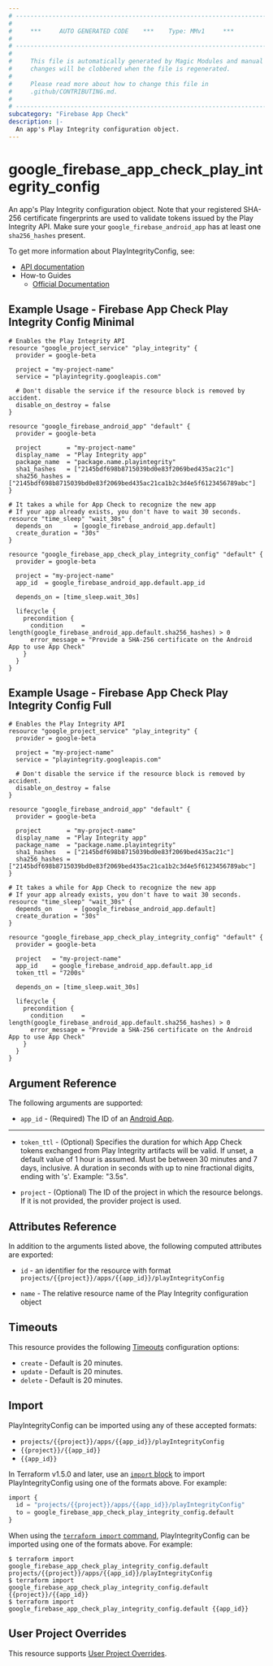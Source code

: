 ```yaml
---
# ----------------------------------------------------------------------------
#
#     ***     AUTO GENERATED CODE    ***    Type: MMv1     ***
#
# ----------------------------------------------------------------------------
#
#     This file is automatically generated by Magic Modules and manual
#     changes will be clobbered when the file is regenerated.
#
#     Please read more about how to change this file in
#     .github/CONTRIBUTING.md.
#
# ----------------------------------------------------------------------------
subcategory: "Firebase App Check"
description: |-
  An app's Play Integrity configuration object.
---
```


# google_firebase_app_check_play_integrity_config

An app's Play Integrity configuration object. Note that your registered SHA-256 certificate fingerprints are used to validate tokens issued by the Play Integrity API.
Make sure your `google_firebase_android_app` has at least one `sha256_hashes` present.


To get more information about PlayIntegrityConfig, see:

* [API documentation](https://firebase.google.com/docs/reference/appcheck/rest/v1/projects.apps.playIntegrityConfig)
* How-to Guides
    * [Official Documentation](https://firebase.google.com/docs/app-check)

## Example Usage - Firebase App Check Play Integrity Config Minimal


```hcl
# Enables the Play Integrity API
resource "google_project_service" "play_integrity" {
  provider = google-beta

  project = "my-project-name"
  service = "playintegrity.googleapis.com"

  # Don't disable the service if the resource block is removed by accident.
  disable_on_destroy = false
}

resource "google_firebase_android_app" "default" {
  provider = google-beta

  project       = "my-project-name"
  display_name  = "Play Integrity app"
  package_name  = "package.name.playintegrity"
  sha1_hashes   = ["2145bdf698b8715039bd0e83f2069bed435ac21c"]
  sha256_hashes = ["2145bdf698b8715039bd0e83f2069bed435ac21ca1b2c3d4e5f6123456789abc"]
}

# It takes a while for App Check to recognize the new app
# If your app already exists, you don't have to wait 30 seconds.
resource "time_sleep" "wait_30s" {
  depends_on      = [google_firebase_android_app.default]
  create_duration = "30s"
}

resource "google_firebase_app_check_play_integrity_config" "default" {
  provider = google-beta

  project = "my-project-name"
  app_id  = google_firebase_android_app.default.app_id

  depends_on = [time_sleep.wait_30s]

  lifecycle {
    precondition {
      condition     = length(google_firebase_android_app.default.sha256_hashes) > 0
      error_message = "Provide a SHA-256 certificate on the Android App to use App Check"
    }
  }
}
```
## Example Usage - Firebase App Check Play Integrity Config Full


```hcl
# Enables the Play Integrity API
resource "google_project_service" "play_integrity" {
  provider = google-beta

  project = "my-project-name"
  service = "playintegrity.googleapis.com"

  # Don't disable the service if the resource block is removed by accident.
  disable_on_destroy = false
}

resource "google_firebase_android_app" "default" {
  provider = google-beta

  project       = "my-project-name"
  display_name  = "Play Integrity app"
  package_name  = "package.name.playintegrity"
  sha1_hashes   = ["2145bdf698b8715039bd0e83f2069bed435ac21c"]
  sha256_hashes = ["2145bdf698b8715039bd0e83f2069bed435ac21ca1b2c3d4e5f6123456789abc"]
}

# It takes a while for App Check to recognize the new app
# If your app already exists, you don't have to wait 30 seconds.
resource "time_sleep" "wait_30s" {
  depends_on      = [google_firebase_android_app.default]
  create_duration = "30s"
}

resource "google_firebase_app_check_play_integrity_config" "default" {
  provider = google-beta

  project   = "my-project-name"
  app_id    = google_firebase_android_app.default.app_id
  token_ttl = "7200s"

  depends_on = [time_sleep.wait_30s]

  lifecycle {
    precondition {
      condition     = length(google_firebase_android_app.default.sha256_hashes) > 0
      error_message = "Provide a SHA-256 certificate on the Android App to use App Check"
    }
  }
}
```

## Argument Reference

The following arguments are supported:


* `app_id` -
  (Required)
  The ID of an
  [Android App](https://firebase.google.com/docs/reference/firebase-management/rest/v1beta1/projects.androidApps#AndroidApp.FIELDS.app_id).


- - -


* `token_ttl` -
  (Optional)
  Specifies the duration for which App Check tokens exchanged from Play Integrity artifacts will be valid.
  If unset, a default value of 1 hour is assumed. Must be between 30 minutes and 7 days, inclusive.
  A duration in seconds with up to nine fractional digits, ending with 's'. Example: "3.5s".

* `project` - (Optional) The ID of the project in which the resource belongs.
    If it is not provided, the provider project is used.



## Attributes Reference

In addition to the arguments listed above, the following computed attributes are exported:

* `id` - an identifier for the resource with format `projects/{{project}}/apps/{{app_id}}/playIntegrityConfig`

* `name` -
  The relative resource name of the Play Integrity configuration object


## Timeouts

This resource provides the following
[Timeouts](https://developer.hashicorp.com/terraform/plugin/sdkv2/resources/retries-and-customizable-timeouts) configuration options:

- `create` - Default is 20 minutes.
- `update` - Default is 20 minutes.
- `delete` - Default is 20 minutes.

## Import


PlayIntegrityConfig can be imported using any of these accepted formats:

* `projects/{{project}}/apps/{{app_id}}/playIntegrityConfig`
* `{{project}}/{{app_id}}`
* `{{app_id}}`


In Terraform v1.5.0 and later, use an [`import` block](https://developer.hashicorp.com/terraform/language/import) to import PlayIntegrityConfig using one of the formats above. For example:

```tf
import {
  id = "projects/{{project}}/apps/{{app_id}}/playIntegrityConfig"
  to = google_firebase_app_check_play_integrity_config.default
}
```

When using the [`terraform import` command](https://developer.hashicorp.com/terraform/cli/commands/import), PlayIntegrityConfig can be imported using one of the formats above. For example:

```
$ terraform import google_firebase_app_check_play_integrity_config.default projects/{{project}}/apps/{{app_id}}/playIntegrityConfig
$ terraform import google_firebase_app_check_play_integrity_config.default {{project}}/{{app_id}}
$ terraform import google_firebase_app_check_play_integrity_config.default {{app_id}}
```

## User Project Overrides

This resource supports [User Project Overrides](https://registry.terraform.io/providers/hashicorp/google/latest/docs/guides/provider_reference#user_project_override).
